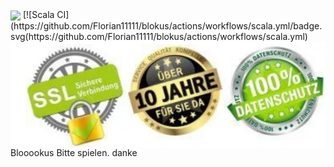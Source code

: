 <img src="https://static.wikia.nocookie.net/logopedia/images/a/a7/Blokus.png" align="center">
[![Scala CI](https://github.com/Florian11111/blokus/actions/workflows/scala.yml/badge.svg(https://github.com/Florian11111/blokus/actions/workflows/scala.yml)
<img src="https://github.com/Florian11111/blokus/blob/main/image.png?raw=true" align="center">
Blooookus
Bitte spielen. danke
